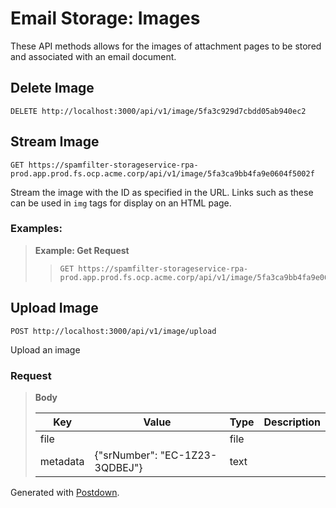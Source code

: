 # Email Storage: Images

 These API methods allows for the images of attachment pages to be stored and associated with an email document.

## Delete Image

```
DELETE http://localhost:3000/api/v1/image/5fa3c929d7cbdd05ab940ec2
```



## Stream Image

```
GET https://spamfilter-storageservice-rpa-prod.app.prod.fs.ocp.acme.corp/api/v1/image/5fa3ca9bb4fa9e0604f5002f
```

Stream the image with the ID as specified in the URL. Links such as these can be used in `img` tags for display on an HTML page.

### Examples:

> 
> **Example: Get Request**
> 
> > 
> > ```
> > GET https://spamfilter-storageservice-rpa-prod.app.prod.fs.ocp.acme.corp/api/v1/image/5fa3ca9bb4fa9e0604f5002f
> > ```
> > 
> 

## Upload Image

```
POST http://localhost:3000/api/v1/image/upload
```

Upload an image

### Request

> 
> **Body**
> 
> |Key|Value|Type|Description|
> |---|---|---|---|
> |file||file||
> |metadata|{"srNumber": "EC-1Z23-3QDBEJ"}|text||
> 

Generated with [Postdown][PyPI].

[PyPI]:    https://pypi.python.org/pypi/Postdown
